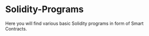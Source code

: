 # Solidity-Programs
Here you will find various basic Solidity programs in form of Smart Contracts. 
